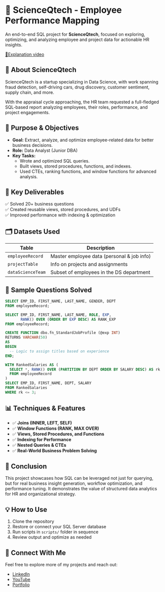 # 🚀 ScienceQtech - Employee Performance Mapping

An end-to-end SQL project for **ScienceQtech**, focused on exploring, optimizing, and analyzing employee and project data for actionable HR insights. 

[🎥Explanation video](https://www.youtube.com/watch?v=Jfd7gPI9pew)

## 🧠 About ScienceQtech

ScienceQtech is a startup specializing in Data Science, with work spanning fraud detection, self-driving cars, drug discovery, customer sentiment, supply chain, and more.

With the appraisal cycle approaching, the HR team requested a full-fledged SQL-based report analyzing employees, their roles, performance, and project engagements.



## 🎯 Purpose & Objectives

- **Goal:** Extract, analyze, and optimize employee-related data for better business decisions.
- **Role:** Data Analyst (Junior DBA)
- **Key Tasks:**
  - Wrote and optimized SQL queries.
  - Built views, stored procedures, functions, and indexes.
  - Used CTEs, ranking functions, and window functions for advanced analysis.



## 🔑 Key Deliverables

✅ Solved 20+ business questions\
✅ Created reusable views, stored procedures, and UDFs\
✅ Improved performance with indexing & optimization



## 🗂️ Datasets Used

| Table             | Description                                |
| ----------------- | ------------------------------------------ |
| `employeeRecord`  | Master employee data (personal & job info) |
| `projectTable`    | Info on projects and assignments           |
| `dataScienceTeam` | Subset of employees in the DS department   |



## 🧾 Sample Questions Solved

```sql
SELECT EMP_ID, FIRST_NAME, LAST_NAME, GENDER, DEPT
FROM employeeRecord;
```

```sql
SELECT EMP_ID, FIRST_NAME, LAST_NAME, ROLE, EXP,
       RANK() OVER (ORDER BY EXP DESC) AS RANK_EXP
FROM employeeRecord;
```

```sql
CREATE FUNCTION dbo.fn_StandardJobProfile (@exp INT)
RETURNS VARCHAR(50)
AS
BEGIN
  -- Logic to assign titles based on experience
END;
```

```sql
WITH RankedSalaries AS (
  SELECT *, RANK() OVER (PARTITION BY DEPT ORDER BY SALARY DESC) AS rk
  FROM employeeRecord
)
SELECT EMP_ID, FIRST_NAME, DEPT, SALARY
FROM RankedSalaries
WHERE rk <= 3;
```



## 📊 Techniques & Features

- ✅ **Joins (INNER, LEFT, SELF)**
- ✅ **Window Functions (RANK, MAX OVER)**
- ✅ **Views, Stored Procedures, and Functions**
- ✅ **Indexing for Performance**
- ✅ **Nested Queries & CTEs**
- ✅ **Real-World Business Problem Solving**



## 🏁 Conclusion

This project showcases how SQL can be leveraged not just for querying, but for real business insight generation, workflow optimization, and performance tuning. It demonstrates the value of structured data analytics for HR and organizational strategy.



## 💡 How to Use

1. Clone the repository
2. Restore or connect your SQL Server database
3. Run scripts in `scripts/` folder in sequence
4. Review output and optimize as needed




## 🔗 Connect With Me  
Feel free to explore more of my projects and reach out:  
- [LinkedIn](https://www.linkedin.com/in/narendrasingh1402)
- [YouTube](https://www.youtube.com/@Analyst_Hive)  
- [Portfolio](https://narendra1402.github.io/)




